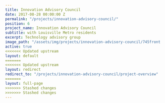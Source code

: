 ```yaml
---
title: Innovation Advisory Council
date: 2017-08-28 00:00:00 Z
permalink: "/projects/innovation-advisory-council/"
position: 6
project_name: Innovation Advisory Council
subtitle: with Louisville Metro residents
excerpt: Technology advisory group
image_path: "/assets/img/projects/innovation-advisory-council/745front.jpg"
active: true
<<<<<<< Updated upstream
layout: default
=======
<<<<<<< Updated upstream
layout: redirect
redirect_to: "/projects/innovation-advisory-council/project-overview"
=======
layout: full-page
>>>>>>> Stashed changes
>>>>>>> Stashed changes
---
```


